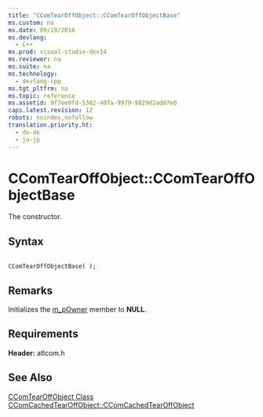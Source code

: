 ```yaml
---
title: "CComTearOffObject::CComTearOffObjectBase"
ms.custom: na
ms.date: 09/19/2016
ms.devlang: 
  - C++
ms.prod: visual-studio-dev14
ms.reviewer: na
ms.suite: na
ms.technology: 
  - devlang-cpp
ms.tgt_pltfrm: na
ms.topic: reference
ms.assetid: 9f7ee0fd-5382-407a-9979-9829d2add7e0
caps.latest.revision: 12
robots: noindex,nofollow
translation.priority.ht: 
  - de-de
  - ja-jp
---
```

# CComTearOffObject::CComTearOffObjectBase
The constructor.  
  
## Syntax  
  
```  
  
CComTearOffObjectBase( );  
```  
  
## Remarks  
 Initializes the [m_pOwner](../vs140/CComTearOffObject--m_pOwner.md) member to **NULL**.  
  
## Requirements  
 **Header:** atlcom.h  
  
## See Also  
 [CComTearOffObject Class](../vs140/CComTearOffObject-Class.md)   
 [CComCachedTearOffObject::CComCachedTearOffObject](../vs140/CComCachedTearOffObject--CComCachedTearOffObject.md)